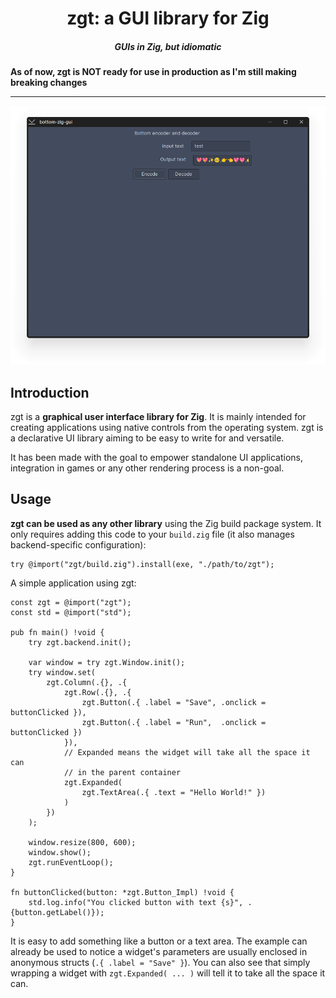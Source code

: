 <h1 align="center">zgt: a GUI library for Zig</h1>
<h5 align="center">GUIs in Zig, but idiomatic</h5>

**As of now, zgt is NOT ready for use in production as I'm still making breaking changes**

---

![the glorius software in action](https://raw.githubusercontent.com/zenith391/bottom-zig-gui/main/.github/screenshot.png) 

## Introduction

zgt is a **graphical user interface library for Zig**. It is mainly intended for creating applications using native controls from the operating system.
zgt is a declarative UI library aiming to be easy to write for and versatile.

It has been made with the goal to empower standalone UI applications, integration in games or any other rendering process is a non-goal.

## Usage

**zgt can be used as any other library** using the Zig build package system. It only requires adding this code to your `build.zig` file (it also manages backend-specific configuration):

```zig
try @import("zgt/build.zig").install(exe, "./path/to/zgt");
```

A simple application using zgt:

```zig
const zgt = @import("zgt");
const std = @import("std");

pub fn main() !void {
    try zgt.backend.init();

    var window = try zgt.Window.init();
    try window.set(
        zgt.Column(.{}, .{
            zgt.Row(.{}, .{
                zgt.Button(.{ .label = "Save", .onclick = buttonClicked }),
                zgt.Button(.{ .label = "Run",  .onclick = buttonClicked })
            }),
            // Expanded means the widget will take all the space it can
            // in the parent container
            zgt.Expanded(
                zgt.TextArea(.{ .text = "Hello World!" })
            )
        })
    );

    window.resize(800, 600);
    window.show();
    zgt.runEventLoop();
}

fn buttonClicked(button: *zgt.Button_Impl) !void {
    std.log.info("You clicked button with text {s}", .{button.getLabel()});
}
```
It is easy to add something like a button or a text area. The example can already be used to notice a widget's parameters are usually enclosed in anonymous
structs (`.{ .label = "Save" }`). You can also see that simply wrapping a widget with `zgt.Expanded( ... )` will tell it to take all the space it can.

